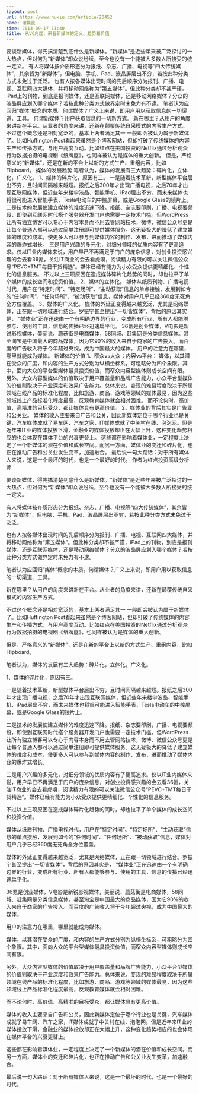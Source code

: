 ```yaml
---
layout: post
url: https://www.huxiu.com/article/20452
name: 谢晨星
time: 2013-09-17 11:40
title: 从VC角度，来看新媒体的定义、趋势和价值
---
```

要谈新媒体，得先搞清楚到底什么是新媒体。“新媒体”是近些年来被广泛探讨的一大热点，但对何为“新媒体”却众说纷纭，至今也没有一个能被大多数人所接受的统一定义。 有人将媒体按介质形态分为报纸、杂志、广播、电视等“四大传统媒体”，其余皆为“新媒体”，但电脑、手机、Pad、液晶屏层出不穷，若按此种分类方式未免过于泛泛。 也有人按各媒体出现时间的先后顺序分为报刊、广播、电视、互联网四大媒体，并将移动网络称为“第五媒体”。但此种分类却不甚严谨，iPad上的刊物，到底是报刊媒体，还是互联网媒体，还是移动网络媒体？分众的液晶屏应划入哪个媒体？若按此种分类方式做界定时未免力有不逮。 笔者认为应回归“媒体”概念的本质。何谓媒体？广义上来说，即用户用以获取信息的一切渠道、工具。 何谓新媒体？用户获取信息的一切新方式。 新在哪里？从用户的角度来讲新在平台。从业者的角度来讲，还新在颠覆传统自采模式的内容生产方式。 不过这个概念还是相对宽泛的，基本上两者满足其一 一般即会被认为属于新媒体了。比如Huffington Post看起来虽然是个博客网站，但却打破了传统媒体的内容生产和传播方式，与用户高度互动。比如红点在美国投资的Netflix通过分析观众行为数据拍摄的电视剧《纸牌屋》，也同样被认为是媒体的重大创新。 但是，严格意义的“新媒体”，还是在新的平台上以新的方式生产、重组内容，比如Flipboard。 媒体的发展趋势 笔者认为，媒体的发展有三大趋势：碎片化，立体化，广义化。 1、媒体的碎片化，原因有三。 一是随着技术革新，新型媒体平台层出不穷，且时间间隔越来越短。报纸之后300年才出现广播电视，之后70年才出现互联网媒体，但近些年来楼宇液晶、智能手机、iPad层出不穷，而未来媒体也将很可能进入智能手表、Tesla电动车的中控屏幕，或是Google Glass的镜片上。 二是技术的发展使建立媒体的难度迅速下降。报纸、杂志要印刷，广播、电视要频段，即使到互联网时代搭个服务器开发门户也需要一定技术门槛。但WordPress让所有独立博客可以专心于内容本身而不用去管网站技术，微博、微信公众号更是让每个普通人都可以通过简单注册即可提供媒体服务。这无疑极大的降低了建立媒体的难度和成本，使更多人可以参与到媒体内容的制作、发布，进而推动了媒体内容的爆炸式增长。 三是用户兴趣的多元化，对细分领域的优质内容有了更高追求。仅以IT业内媒体来说，用户早已不再满足于门户的庞杂信息，对创业投资感兴趣的会去看36氪，关注IT商业的会去看虎嗅，阅读精力有限的可以关注微信公众号“PEVC+TMT每日干货精选”。媒体已经有能力为小众受众提供更精细化、个性化的信息服务。 不过以上三项原因在造成媒体碎片化趋势的同时，却也拉平了单个媒体的成长空间和投资价值。 2、媒体的立体化。 媒体从纸质刊物、广播电视时代，用户在“特定时间”、“特定场所”、“主动获取”信息的单点接触，发展到如今的“任何时间”、“任何场所”、“被动获取”信息，媒体对用户几乎已经360度无死角全方位覆盖。 3、媒体的广义化。 媒体的外延正变得越来越宽泛，尤其是网络媒体，正在跟一切领域进行结合。罗振宇甚至提出“一切皆媒体”，背后的原因其实是， “媒体业”正在迅速由一个有明确边界的行业，变成所有行业、所有人都能够参与、使用的工具，信息的传播已经迅速扁平化。 36氪是创业媒体，V电影是新锐影视媒体，美丽说、蘑菇街是电商媒体，58同城、赶集网是分类信息媒体。甚至淘宝是中国最大的商品媒体，因为它90%的收入来自于商家的广告投入。而百度的广告收入将于今年超过央视，成为中国最大的媒体。 用户的注意力在哪里，哪里就能成为媒体。 新媒体的价值 1、窄众vs大众；内容vs平台： 媒体，以其潜在受众的广度，和内容的生产方式分别为纵横坐标系，可粗略分为四个象限。其中，面向大众的平台型媒体最具投资价值，而窄众内容型媒体则成长空间有限。 另外，大众内容型媒体的价值取决于用户覆盖量和品牌广告能力，小众平台型媒体的价值则取决于产业深度和效果广告能力。总体来说，变现的难易程度取决于所属领域在线产品的标准化程度，比如旅游、商品、游戏等领域的媒体最易，因为这些领域线上产品标准化程度最高，反观教育媒体就会相对困难。 而不论何时，高价值、高精准的目标受众，都让媒体具有更高价值。 2、媒体业的背后其实是广告业和公关业。 媒体的收入主要来自广告和公关，因此新媒体定位于哪个行业也是关键，汽车媒体成就了易车网、汽车之家，IT媒体成就了中关村在线、泡泡网。但是近年来IT业的媒体投放下滑，金融业的媒体投放却正在大幅上升，这种变化趋势相应的也会体现在媒体平台的兴衰更替上。 这些都在影响着媒体业，一定程度上决定了一个新媒体的潜在价值和成长空间。而另一方面，媒体业的变迁和碎片化，也正在推动广告和公关业发生变革，加速融合。 最后说一句大路话：对于所有媒体人来说，这是一个最坏的时代，也是一个最好的时代。 作者为红点投资高级分析师

要谈新媒体，得先搞清楚到底什么是新媒体。“新媒体”是近些年来被广泛探讨的一大热点，但对何为“新媒体”却众说纷纭，至今也没有一个能被大多数人所接受的统一定义。

有人将媒体按介质形态分为报纸、杂志、广播、电视等“四大传统媒体”，其余皆为“新媒体”，但电脑、手机、Pad、液晶屏层出不穷，若按此种分类方式未免过于泛泛。

也有人按各媒体出现时间的先后顺序分为报刊、广播、电视、互联网四大媒体，并将移动网络称为“第五媒体”。但此种分类却不甚严谨，iPad上的刊物，到底是报刊媒体，还是互联网媒体，还是移动网络媒体？分众的液晶屏应划入哪个媒体？若按此种分类方式做界定时未免力有不逮。

笔者认为应回归“媒体”概念的本质。何谓媒体？广义上来说，即用户用以获取信息的一切渠道、工具。

新在哪里？从用户的角度来讲新在平台。从业者的角度来讲，还新在颠覆传统自采模式的内容生产方式。

不过这个概念还是相对宽泛的，基本上两者满足其一 一般即会被认为属于新媒体了。比如Huffington Post看起来虽然是个博客网站，但却打破了传统媒体的内容生产和传播方式，与用户高度互动。比如红点在美国投资的Netflix通过分析观众行为数据拍摄的电视剧《纸牌屋》，也同样被认为是媒体的重大创新。

但是，严格意义的“新媒体”，还是在新的平台上以新的方式生产、重组内容，比如Flipboard。

笔者认为，媒体的发展有三大趋势：碎片化，立体化，广义化。

1、媒体的碎片化，原因有三。

一是随着技术革新，新型媒体平台层出不穷，且时间间隔越来越短。报纸之后300年才出现广播电视，之后70年才出现互联网媒体，但近些年来楼宇液晶、智能手机、iPad层出不穷，而未来媒体也将很可能进入智能手表、Tesla电动车的中控屏幕，或是Google Glass的镜片上。

二是技术的发展使建立媒体的难度迅速下降。报纸、杂志要印刷，广播、电视要频段，即使到互联网时代搭个服务器开发门户也需要一定技术门槛。但WordPress让所有独立博客可以专心于内容本身而不用去管网站技术，微博、微信公众号更是让每个普通人都可以通过简单注册即可提供媒体服务。这无疑极大的降低了建立媒体的难度和成本，使更多人可以参与到媒体内容的制作、发布，进而推动了媒体内容的爆炸式增长。

三是用户兴趣的多元化，对细分领域的优质内容有了更高追求。仅以IT业内媒体来说，用户早已不再满足于门户的庞杂信息，对创业投资感兴趣的会去看36氪，关注IT商业的会去看虎嗅，阅读精力有限的可以关注微信公众号“PEVC+TMT每日干货精选”。媒体已经有能力为小众受众提供更精细化、个性化的信息服务。

不过以上三项原因在造成媒体碎片化趋势的同时，却也拉平了单个媒体的成长空间和投资价值。

媒体从纸质刊物、广播电视时代，用户在“特定时间”、“特定场所”、“主动获取”信息的单点接触，发展到如今的“任何时间”、“任何场所”、“被动获取”信息，媒体对用户几乎已经360度无死角全方位覆盖。

媒体的外延正变得越来越宽泛，尤其是网络媒体，正在跟一切领域进行结合。罗振宇甚至提出“一切皆媒体”，背后的原因其实是， “媒体业”正在迅速由一个有明确边界的行业，变成所有行业、所有人都能够参与、使用的工具，信息的传播已经迅速扁平化。

36氪是创业媒体，V电影是新锐影视媒体，美丽说、蘑菇街是电商媒体，58同城、赶集网是分类信息媒体。甚至淘宝是中国最大的商品媒体，因为它90%的收入来自于商家的广告投入。而百度的广告收入将于今年超过央视，成为中国最大的媒体。

用户的注意力在哪里，哪里就能成为媒体。

媒体，以其潜在受众的广度，和内容的生产方式分别为纵横坐标系，可粗略分为四个象限。其中，面向大众的平台型媒体最具投资价值，而窄众内容型媒体则成长空间有限。

另外，大众内容型媒体的价值取决于用户覆盖量和品牌广告能力，小众平台型媒体的价值则取决于产业深度和效果广告能力。总体来说，变现的难易程度取决于所属领域在线产品的标准化程度，比如旅游、商品、游戏等领域的媒体最易，因为这些领域线上产品标准化程度最高，反观教育媒体就会相对困难。

而不论何时，高价值、高精准的目标受众，都让媒体具有更高价值。

媒体的收入主要来自广告和公关，因此新媒体定位于哪个行业也是关键，汽车媒体成就了易车网、汽车之家，IT媒体成就了中关村在线、泡泡网。但是近年来IT业的媒体投放下滑，金融业的媒体投放却正在大幅上升，这种变化趋势相应的也会体现在媒体平台的兴衰更替上。

这些都在影响着媒体业，一定程度上决定了一个新媒体的潜在价值和成长空间。而另一方面，媒体业的变迁和碎片化，也正在推动广告和公关业发生变革，加速融合。

最后说一句大路话：对于所有媒体人来说，这是一个最坏的时代，也是一个最好的时代。

